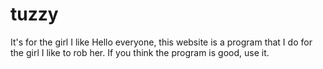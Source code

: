 # tuzzy
It's for the girl I like
Hello everyone, this website is a program that I do for the girl I like to rob her.
If you think the program is good, use it.
